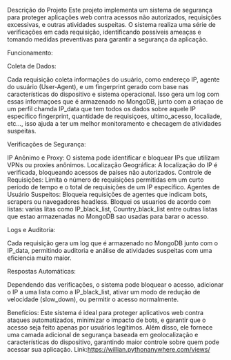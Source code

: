 

Descrição do Projeto
Este projeto implementa um sistema de segurança para proteger aplicações web contra acessos não autorizados, requisições excessivas, e outras atividades suspeitas. O sistema realiza uma série de verificações em cada requisição, identificando possíveis ameaças e tomando medidas preventivas para garantir a segurança da aplicação.

Funcionamento:

Coleta de Dados:

Cada requisição coleta informações do usuário, como endereço IP, agente do usuário (User-Agent), e um fingerprint gerado com base nas características do dispositivo e sistema operacional.
Isso gera um log com essas informaçoes que é armazenado no MongoDB, junto com a criaçao de um perfil chamda IP_data que tem todos os dados sobre aquele IP especifico fingerprint, quantidade de requisiçoes, ultimo_acesso, localiade, etc..., isso ajuda a ter um melhor monitoramento e checagem de atividades suspeitas. 

Verificações de Segurança:

IP Anônimo e Proxy: O sistema pode identificar e bloquear IPs que utilizam VPNs ou proxies anônimos.
Localização Geográfica: A localização do IP é verificada, bloqueando acessos de países não autorizados.
Controle de Requisições: Limita o número de requisições permitidas em um curto período de tempo e o total de requisições de um IP específico.
Agentes de Usuário Suspeitos: Bloqueia requisições de agentes que indicam bots, scrapers ou navegadores headless.
Bloquei os usuarios de acordo com listas: varias litas como IP_black_list, Country_black_list entre outras listas que estao armazenadas no MongoDB sao usadas para barar o acesso.

Logs e Auditoria:

Cada requisição gera um log que é armazenado no MongoDB junto com o IP_data, permitindo auditoria e análise de atividades suspeitas com uma eficiencia muito maior.

Respostas Automáticas:

Dependendo das verificações, o sistema pode bloquear o acesso, adicionar o IP a uma lista como a IP_black_list, ativar um modo de redução de velocidade (slow_down), ou permitir o acesso normalmente.

Benefícios:
Este sistema é ideal para proteger aplicativos web contra ataques automatizados, minimizar o impacto de bots, e garantir que o acesso seja feito apenas por usuários legítimos. Além disso, ele fornece uma camada adicional de segurança baseada em geolocalização e características do dispositivo, garantindo maior controle sobre quem pode acessar sua aplicação.
Link:https://willian.pythonanywhere.com/views/
